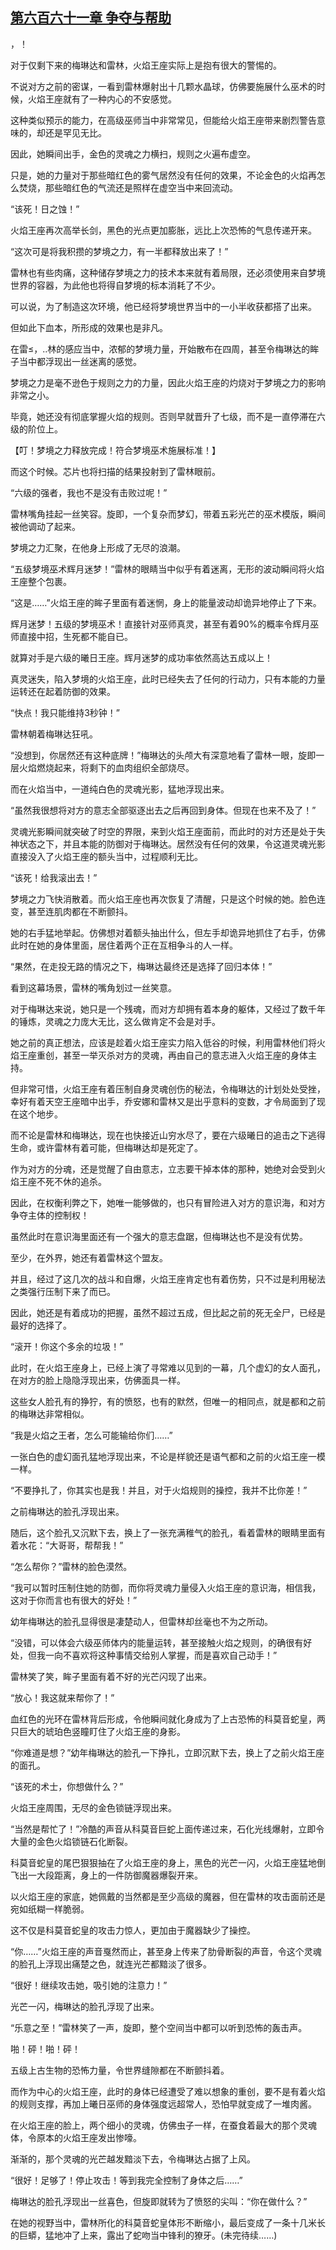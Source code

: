 ## [第六百六十一章 争夺与帮助](https://www.xxbiquge.com/11_11222/8983413.html)


  >

  ，！

  对于仅剩下来的梅琳达和雷林，火焰王座实际上是抱有很大的警惕的。

  不说对方之前的密谋，一看到雷林爆射出十几颗水晶球，仿佛要施展什么巫术的时候，火焰王座就有了一种内心的不安感觉。

  这种类似预示的能力，在高级巫师当中非常常见，但能给火焰王座带来剧烈警告意味的，却还是罕见无比。

  因此，她瞬间出手，金色的灵魂之力横扫，规则之火遍布虚空。

  只是，她的力量对于那些暗红色的雾气居然没有任何的效果，不论金色的火焰再怎么焚烧，那些暗红色的气流还是照样在虚空当中来回流动。

  “该死！日之蚀！”

  火焰王座再次高举长剑，黑色的光点更加膨胀，远比上次恐怖的气息传递开来。

  “这次可是将我积攒的梦境之力，有一半都释放出来了！”

  雷林也有些肉痛，这种储存梦境之力的技术本来就有着局限，还必须使用来自梦境世界的容器，为此他也将得自梦境的标本消耗了不少。

  可以说，为了制造这次环境，他已经将梦境世界当中的一小半收获都搭了出来。

  但如此下血本，所形成的效果也是非凡。

  在雷≤，..林的感应当中，浓郁的梦境力量，开始散布在四周，甚至令梅琳达的眸子当中都浮现出一丝迷离的感觉。

  梦境之力是毫不逊色于规则之力的力量，因此火焰王座的灼烧对于梦境之力的影响非常之小。

  毕竟，她还没有彻底掌握火焰的规则。否则早就晋升了七级，而不是一直停滞在六级的阶位上。

  【叮！梦境之力释放完成！符合梦境巫术施展标准！】

  而这个时候。芯片也将扫描的结果投射到了雷林眼前。

  “六级的强者，我也不是没有击败过呢！”

  雷林嘴角挂起一丝笑容。旋即，一个复杂而梦幻，带着五彩光芒的巫术模版，瞬间被他调动了起来。

  梦境之力汇聚，在他身上形成了无尽的浪潮。

  “五级梦境巫术辉月迷梦！”雷林的眼睛当中似乎有着迷离，无形的波动瞬间将火焰王座整个包裹。

  “这是……”火焰王座的眸子里面有着迷惘，身上的能量波动却诡异地停止了下来。

  辉月迷梦！五级的梦境巫术！直接针对巫师真灵，甚至有着90%的概率令辉月巫师直接中招，生死都不能自已。

  就算对手是六级的曦日王座。辉月迷梦的成功率依然高达五成以上！

  真灵迷失，陷入梦境的火焰王座，此时已经失去了任何的行动力，只有本能的力量运转还在起着防御的效果。

  “快点！我只能维持3秒钟！”

  雷林朝着梅琳达狂吼。

  “没想到，你居然还有这种底牌！”梅琳达的头颅大有深意地看了雷林一眼，旋即一层火焰燃烧起来，将剩下的血肉组织全部烧尽。

  而在火焰当中，一道纯白色的灵魂光影，猛地浮现出来。

  “虽然我很想将对方的意志全部驱逐出去之后再回到身体。但现在也来不及了！”

  灵魂光影瞬间就突破了时空的界限，来到火焰王座面前，而此时的对方还是处于失神状态之下，并且本能的防御对于梅琳达。居然没有任何的效果，令这道灵魂光影直接没入了火焰王座的额头当中，过程顺利无比。

  “该死！给我滚出去！”

  梦境之力飞快消散着。而火焰王座也再次恢复了清醒，只是这个时候的她。脸色连变，甚至连肌肉都在不断颤抖。

  她的右手猛地举起。仿佛想对着额头抽出什么，但左手却诡异地抓住了右手，仿佛此时在她的身体里面，居住着两个正在互相争斗的人一样。

  “果然，在走投无路的情况之下，梅琳达最终还是选择了回归本体！”

  看到这幕场景，雷林的嘴角划过一丝笑意。

  对于梅琳达来说，她只是一个残魂，而对方却拥有着本身的躯体，又经过了数千年的锤炼，灵魂之力庞大无比，这么做肯定不会是对手。

  她之前的真正想法，应该是趁着火焰王座实力陷入低谷的时候，利用雷林他们将火焰王座重创，甚至一举灭杀对方的灵魂，再由自己的意志进入火焰王座的身体主持。

  但非常可惜，火焰王座有着压制自身灵魂创伤的秘法，令梅琳达的计划处处受挫，幸好有着天空王座暗中出手，乔安娜和雷林又是出乎意料的变数，才令局面到了现在这个地步。

  而不论是雷林和梅琳达，现在也快接近山穷水尽了，要在六级曦日的追击之下逃得生命，或许雷林有着可能，但梅琳达却是死定了。

  作为对方的分魂，还是觉醒了自由意志，立志要干掉本体的那种，她绝对会受到火焰王座不死不休的追杀。

  因此，在权衡利弊之下，她唯一能够做的，也只有冒险进入对方的意识海，和对方争夺主体的控制权！

  虽然此时在意识海里面还有一个强大的意志盘踞，但梅琳达也不是没有优势。

  至少，在外界，她还有着雷林这个盟友。

  并且，经过了这几次的战斗和自爆，火焰王座肯定也有着伤势，只不过是利用秘法之类强行压制下来了而已。

  因此，她还是有着成功的把握，虽然不超过五成，但比起之前的死无全尸，已经是最好的选择了。

  “滚开！你这个多余的垃圾！”

  此时，在火焰王座身上，已经上演了寻常难以见到的一幕，几个虚幻的女人面孔，在对方的脸上隐隐浮现出来，仿佛面具一样。

  这些女人脸孔有的狰狞，有的愤怒，也有的默然，但唯一的相同点，就是都和之前的梅琳达非常相似。

  “我是火焰之王者，怎么可能输给你们……”

  一张白色的虚幻面孔猛地浮现出来，不论是样貌还是语气都和之前的火焰王座一模一样。

  “不要挣扎了，你其实也是我！并且，对于火焰规则的操控，我并不比你差！”

  之前梅琳达的脸孔浮现出来。

  随后，这个脸孔又沉默下去，换上了一张充满稚气的脸孔，看着雷林的眼睛里面有着水花：“大哥哥，帮帮我！”

  “怎么帮你？”雷林的脸色漠然。

  “我可以暂时压制住她的防御，而你将灵魂力量侵入火焰王座的意识海，相信我，这对于你而言也有很大的好处！”

  幼年梅琳达的脸孔显得很是凄楚动人，但雷林却丝毫也不为之所动。

  “没错，可以体会六级巫师体内的能量运转，甚至接触火焰之规则，的确很有好处，但我一向不喜欢将这种事情交给别人掌握，而是喜欢自己动手！”

  雷林笑了笑，眸子里面有着不好的光芒闪现了出来。

  “放心！我这就来帮你了！”

  血红色的光环在雷林背后形成，令他瞬间就化身成为了上古恐怖的科莫音蛇皇，两只巨大的琥珀色竖瞳盯住了火焰王座的身影。

  “你难道是想？”幼年梅琳达的脸孔一下挣扎，立即沉默下去，换上了之前火焰王座的面孔。

  “该死的术士，你想做什么？”

  火焰王座周围，无尽的金色锁链浮现出来。

  “当然是帮忙了！”冷酷的声音从科莫音巨蛇上面传递过来，石化光线爆射，立即令大量的金色火焰锁链石化断裂。

  科莫音蛇皇的尾巴狠狠抽在了火焰王座的身上，黑色的光芒一闪，火焰王座猛地倒飞出一大段距离，身上的一件防御魔器爆裂开来。

  以火焰王座的家底，她佩戴的当然都是至少高级的魔器，但在雷林的攻击面前还是宛如纸糊一样脆弱。

  这不仅是科莫音蛇皇的攻击力惊人，更加由于魔器缺少了操控。

  “你……”火焰王座的声音戛然而止，甚至身上传来了肋骨断裂的声音，令这个灵魂的脸孔上浮现出痛楚之色，就连光芒都黯淡了很多。

  “很好！继续攻击她，吸引她的注意力！”

  光芒一闪，梅琳达的脸孔浮现了出来。

  “乐意之至！”雷林笑了一声，旋即，整个空间当中都可以听到恐怖的轰击声。

  啪！砰！啪！砰！

  五级上古生物的恐怖力量，令世界缝隙都在不断颤抖着。

  而作为中心的火焰王座，此时的身体已经遭受了难以想象的重创，要不是有着火焰的规则支撑，再加上曦日巫师的身体强度远超常人，恐怕早就变成了一堆肉酱。

  在火焰王座的脸上，两个细小的灵魂，仿佛虫子一样，在蚕食着最大的那个灵魂体，令原本的火焰王座发出惨嚎。

  渐渐的，那个灵魂的光芒越发黯淡下去，令梅琳达占据了上风。

  “很好！足够了！停止攻击！等到我完全控制了身体之后……”

  梅琳达的脸孔浮现出一丝喜色，但旋即就转为了愤怒的尖叫：“你在做什么？”

  在她的视野当中，雷林所化的科莫音蛇皇体形不断缩小，最后变成了一条十几米长的巨蟒，猛地冲了上来，露出了蛇吻当中锋利的獠牙。(未完待续……)

  
